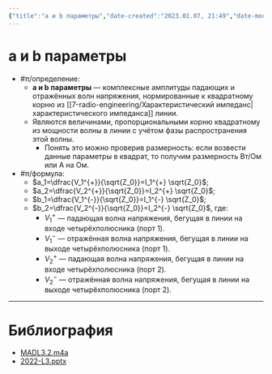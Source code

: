```yaml
---
{"title":"a и b параметры","date-created":"2023.01.07, 21:49","date-modified":"2023.01.07, 21:54","aliases":[],"tags":[],"dg-publish":true,"permalink":"/7-radio-engineering/a-i-b-parametry/","dgPassFrontmatter":true}
---
```



# a и b параметры

- #π/определение:
	- **a и b параметры** — комплексные амплитуды падающих и отражённых волн напряжения, нормированные к квадратному корню из [[7-radio-engineering/Характеристический импеданс\|характеристического импеданса]] линии.
	- Являются величинами, пропорциональными корню квадратному из мощности волны в линии с учётом фазы распространения этой волны.
		- Понять это можно проверив размерность: если возвести данные параметры в квадрат, то получим размерность Вт/Ом или А на Ом.
- #π/формула:
	- $a_1=\dfrac{V_1^{+}}{\sqrt{Z_0}}=I_1^{+} \sqrt{Z_0}$;
	- $a_2=\dfrac{V_2^{+}}{\sqrt{Z_0}}=I_2^{+} \sqrt{Z_0}$;
	- $b_1=\dfrac{V_1^{-}}{\sqrt{Z_0}}=I_1^{-} \sqrt{Z_0}$;
	- $b_2=\dfrac{V_2^{-}}{\sqrt{Z_0}}=I_2^{-} \sqrt{Z_0}$, где:
		- $V_{1}^{+}$ — падающая волна напряжения, бегущая в линии на входе четырёхполюсника (порт 1).
		- $V_{1}^{-}$ — отражённая волна напряжения, бегущая в линии на выходе четырёхполюсника (порт 1).
		- $V_{2}^{+}$ — падающая волна напряжения, бегущая в линии на входе четырёхполюсника (порт 2).
		- $V_{2}^{-}$ — отражённая волна напряжения, бегущая в линии на выходе четырёхполюсника (порт 2).

---

# Библиография

- [MADL3.2.m4a](file:///C:%5CUsers%5CMojo%5CiCloudDrive%5C_university%5CIllarionov%5Clecture-recording%5CMADL3.2.m4a)
- [2022-L3.pptx](file:///C:%5CUsers%5CMojo%5CiCloudDrive%5C_university%5CIllarionov%5Clecture-presentations%5C2022-L3.pptx)
